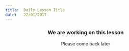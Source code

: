 ```yaml
---
title:  Daily Lesson Title
date:   22/01/2017
---
```


### <center>We are working on this lesson</center>
<center>Please come back later</center>